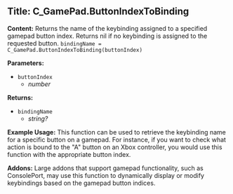 ## Title: C_GamePad.ButtonIndexToBinding

**Content:**
Returns the name of the keybinding assigned to a specified gamepad button index. Returns nil if no keybinding is assigned to the requested button.
`bindingName = C_GamePad.ButtonIndexToBinding(buttonIndex)`

**Parameters:**
- `buttonIndex`
  - *number*

**Returns:**
- `bindingName`
  - *string?*

**Example Usage:**
This function can be used to retrieve the keybinding name for a specific button on a gamepad. For instance, if you want to check what action is bound to the "A" button on an Xbox controller, you would use this function with the appropriate button index.

**Addons:**
Large addons that support gamepad functionality, such as ConsolePort, may use this function to dynamically display or modify keybindings based on the gamepad button indices.